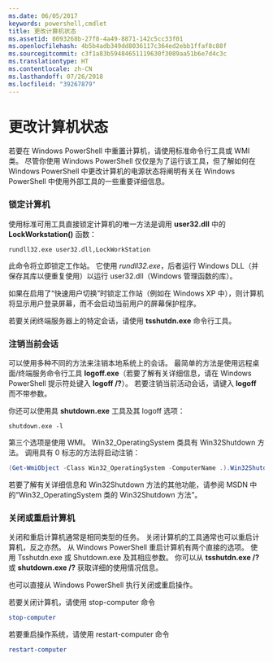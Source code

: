 ```yaml
---
ms.date: 06/05/2017
keywords: powershell,cmdlet
title: 更改计算机状态
ms.assetid: 8093268b-27f8-4a49-8871-142c5cc33f01
ms.openlocfilehash: 4b5b4adb349dd8036117c364ed2ebb1ffaf8c88f
ms.sourcegitcommit: c3f1a83b59484651119630f3089aa51b6e7d4c3c
ms.translationtype: HT
ms.contentlocale: zh-CN
ms.lasthandoff: 07/26/2018
ms.locfileid: "39267879"
---
```

# <a name="changing-computer-state"></a>更改计算机状态

若要在 Windows PowerShell 中重置计算机，请使用标准命令行工具或 WMI 类。 尽管你使用 Windows PowerShell 仅仅是为了运行该工具，但了解如何在 Windows PowerShell 中更改计算机的电源状态将阐明有关在 Windows PowerShell 中使用外部工具的一些重要详细信息。

### <a name="locking-a-computer"></a>锁定计算机

使用标准可用工具直接锁定计算机的唯一方法是调用 **user32.dll** 中的 **LockWorkstation()** 函数：

```
rundll32.exe user32.dll,LockWorkStation
```

此命令将立即锁定工作站。 它使用 *rundll32.exe*，后者运行 Windows DLL（并保存其库以便重复使用）以运行 user32.dll（Windows 管理函数的库）。

如果在启用了“快速用户切换”时锁定工作站（例如在 Windows XP 中），则计算机将显示用户登录屏幕，而不会启动当前用户的屏幕保护程序。

若要关闭终端服务器上的特定会话，请使用 **tsshutdn.exe** 命令行工具。

### <a name="logging-off-the-current-session"></a>注销当前会话

可以使用多种不同的方法来注销本地系统上的会话。 最简单的方法是使用远程桌面/终端服务命令行工具 **logoff.exe**（若要了解有关详细信息，请在 Windows PowerShell 提示符处键入 **logoff /?**）。 若要注销当前活动会话，请键入 **logoff** 而不带参数。

你还可以使用具 **shutdown.exe** 工具及其 logoff 选项：

```
shutdown.exe -l
```

第三个选项是使用 WMI。 Win32_OperatingSystem 类具有 Win32Shutdown 方法。 调用具有 0 标志的方法将启动注销：

```powershell
(Get-WmiObject -Class Win32_OperatingSystem -ComputerName .).Win32Shutdown(0)
```

若要了解有关详细信息和 Win32Shutdown 方法的其他功能，请参阅 MSDN 中的“Win32_OperatingSystem 类的 Win32Shutdown 方法”。

### <a name="shutting-down-or-restarting-a-computer"></a>关闭或重启计算机

关闭和重启计算机通常是相同类型的任务。 关闭计算机的工具通常也可以重启计算机，反之亦然。 从 Windows PowerShell 重启计算机有两个直接的选项。 使用 Tsshutdn.exe 或 Shutdown.exe 及其相应参数。 你可以从 **tsshutdn.exe /?** 或 **shutdown.exe /?** 获取详细的使用情况信息。

也可以直接从 Windows PowerShell 执行关闭或重启操作。

若要关闭计算机，请使用 stop-computer 命令

```powershell
stop-computer
```

若要重启操作系统，请使用 restart-computer 命令

```powershell
restart-computer
```
